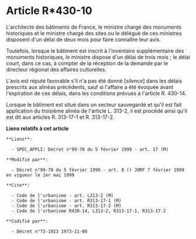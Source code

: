 # Article R*430-10

L'architecte des bâtiments de France, le ministre chargé des monuments historiques et le ministre chargé  des sites ou le
délégué de ces ministres disposent d'un délai de deux mois pour faire connaître leur avis.

Toutefois, lorsque le bâtiment est inscrit à l'inventaire supplémentaire des monuments historiques, le ministre dispose d'un
délai de trois mois ; le délai court, dans ce cas, à compter de la réception de la demande par le directeur régional des
affaires culturelles.

L'avis est réputé favorable s'il n'a pas été donné [*silence*] dans les délais prescrits aux alinéas précédents, sauf si
l'affaire a été évoquée avant l'expiration de ces délais, dans les conditions prévues à l'article R. 430-14.

Lorsque le bâtiment est situé dans un secteur sauvegardé et qu'il est fait application du troisième alinéa de l'article L.
313-2, il est procédé ainsi qu'il est dit aux articles R. 313-17-1 et R. 313-17-2.

**Liens relatifs à cet article**

	**Liens**:

	  - SPEC_APPLI: Décret n°99-78 du 5 février 1999 - art. 17 (M)

	**Modifié par**:

	  - Décret n°99-78 du 5 février 1999 - art. 8 () JORF 7 février 1999 en vigueur le 1er mai 1999

	**Cite**:

	  - Code de l'urbanisme - art. L313-2 (M)
	  - Code de l'urbanisme - art. R313-17-1 (M)
	  - Code de l'urbanisme - art. R313-17-2 (M)
	  - Code de l'urbanisme R430-14, L313-2, R313-17-1, R313-17-2

	**Codifié par**:

	  - Décret n°73-1023 1973-11-08
